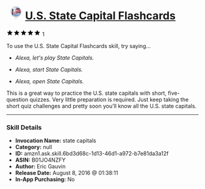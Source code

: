 # &nbsp;<img src="skill_icon" alt="U.S. State Capital Flashcards icon" width="36"> [U.S. State Capital Flashcards](http://alexa.amazon.com/#skills/amzn1.ask.skill.6bd3d68c-1d13-46d1-a972-b7e81da3a12f)
![5 stars](../../images/ic_star_black_18dp_1x.png)![5 stars](../../images/ic_star_black_18dp_1x.png)![5 stars](../../images/ic_star_black_18dp_1x.png)![5 stars](../../images/ic_star_black_18dp_1x.png)![5 stars](../../images/ic_star_black_18dp_1x.png) 1

To use the U.S. State Capital Flashcards skill, try saying...

* *Alexa, let's play State Capitals.*

* *Alexa, start State Capitals.*

* *Alexa, open State Capitals.*

This is a great way to practice the U.S. state capitals with short, five-question quizzes. Very little preparation is required. Just keep taking the short quiz challenges and pretty soon you'll know all the U.S. state capitals.

***

### Skill Details

* **Invocation Name:** state capitals
* **Category:** null
* **ID:** amzn1.ask.skill.6bd3d68c-1d13-46d1-a972-b7e81da3a12f
* **ASIN:** B01JO4NZFY
* **Author:** Eric Gauvin
* **Release Date:** August 8, 2016 @ 01:38:11
* **In-App Purchasing:** No
